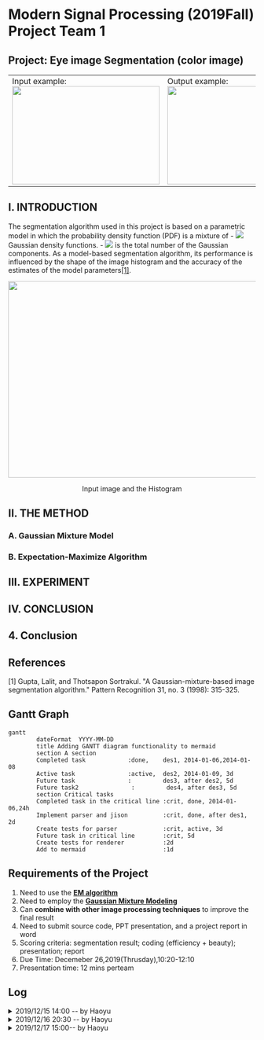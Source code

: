 # Modern Signal Processing (2019Fall) Project Team 1

## Project: Eye image Segmentation (color image)

<html>
    <table style="margin-left: auto; margin-right: auto;">
        <tr>
            <td>
                <!--left column-->
                Input example:
                <img src = "https://github.com/zjumhy97/MSP_Fa19_Proj_Team_1/blob/master/pic/Input_sample.jpg" width = "300" height="200" aligned = centering>
            </td>
            <td>
                <!--rightcolumn-->
                Output example:
                <img src = "https://github.com/zjumhy97/MSP_Fa19_Proj_Team_1/blob/master/pic/Output_sample.jpg" width = "300" height="200" aligned = centering>
            </td>
        </tr>
    </table>
</html>

## I. INTRODUCTION
The segmentation algorithm used in this project is based on a parametric model in which the probability density function (PDF) is a mixture of - <img src="https://latex.codecogs.com/gif.latex?K" />  Gaussian density functions. - <img src="https://latex.codecogs.com/gif.latex?K" />  is the total number of the Gaussian components. As a model-based segmentation algorithm, its performance is influenced by the shape of the image histogram and the accuracy of the estimates of the model parameters[[1]](#1).
<div align=center>
<img src="https://github.com/zjumhy97/MSP_Fa19_Proj_Team_1/blob/master/pic/Image_and_Histogram.jpg" width="800" height = "400" >

Input image and the Histogram
</div>





## II. THE METHOD

### A. Gaussian Mixture Model

### B. Expectation-Maximize Algorithm



## III. EXPERIMENT




## IV. CONCLUSION



## 4. Conclusion

## References
<a id="1">[1]</a> 
Gupta, Lalit, and Thotsapon Sortrakul. 
"A Gaussian-mixture-based image segmentation algorithm." Pattern Recognition 31, no. 3 (1998): 315-325.



## Gantt Graph
```graph
gantt
        dateFormat  YYYY-MM-DD
        title Adding GANTT diagram functionality to mermaid
        section A section
        Completed task            :done,    des1, 2014-01-06,2014-01-08
        Active task               :active,  des2, 2014-01-09, 3d
        Future task               :         des3, after des2, 5d
        Future task2               :         des4, after des3, 5d
        section Critical tasks
        Completed task in the critical line :crit, done, 2014-01-06,24h
        Implement parser and jison          :crit, done, after des1, 2d
        Create tests for parser             :crit, active, 3d
        Future task in critical line        :crit, 5d
        Create tests for renderer           :2d
        Add to mermaid                      :1d
```







## Requirements of the Project
1. Need to use the <b>[EM algorithm](https://en.wikipedia.org/wiki/Expectation%E2%80%93maximization_algorithm)</b>
2. Need to employ the <b>[Gaussian Mixture Modeling](https://brilliant.org/wiki/gaussian-mixture-model/)</b>
3. Can <b>combine with other image processing techniques</b> to improve the final result
4. Need to submit source code, PPT presentation, and a project report in word
5. Scoring criteria: segmentation result; coding (efficiency + beauty); presentation; report
6. Due Time: Decemeber 26,2019(Thrusday),10:20-12:10
7. Presentation time: 12 mins perteam 


## Log
<details>
<summary>2019/12/15 14:00 -- by Haoyu</summary>
1. main.m  \
<b>目前进度</b>\
导入图像数据，以及转化为HSV\
<b>仍需完成</b>\
待算法完成后对图像进行测试

1. Expectatiton_Maximization_GMM.m \
<b>目前进度</b>\
程序已经写完，但还没有测试\
<b>可能的测试方法</b>\
三硬币模型\
<b>可能存在的问题</b>\
该程序没有采用已有函数，如mvnpdf等，细节全部为手动实现，可能存在纰漏，且运行速度表现可能比自带函数要差

2. GMM_based_segmentation.m \
<b>目前进度</b>\
实现图像数据转化为序列，分割的判定条件尚未补充\
<b>仍需完成</b>\
实现图像分割判断条件，将处理后得到的序列恢复为图像的数据格式\
<b>可能存在的问题</b>\
图像数据转化为序列采用的squeeze自带函数运行速度较慢，影响程序速度
</details>

<details>
<summary>2019/12/16 20:30 -- by Haoyu</summary>

<b>目前的问题</b>
1. 第一版的代码完成了，但是我发现自己犯了非常致命的错误，从底层实现EM算法时，我全部采用了手动实现，采用了大量的for循环，对于EM算法来说，在E-step时要计算Q函数的值，每次都要对N个数据样本进行求和，而每次求和都要计算一个非常复杂的表达式。但最关键的问题在于样本图像是1728*2592的，对于N来说规模非常大。算法的运算速度是不可接受的。
2. 在计算Q函数时，其中有采用log函数，而在这里出现的致命问题是，log函数的自变量的值出现负数的情况，从而导致算法出现错误。

<b>下一步计划</b>
1. 重构EM算法，牺牲算法的通用性换取EM-GMM实现图像分割的性能。
2. 完善程序核心算法的外围结构，为下一个版本的算法测试做好准备。

<b>核心关注点</b>
1. 优化算法
</details>

<details>
<summary>2019/12/17 15:00-- by Haoyu</summary>

1. Zhenwei 目前实现了一个版本的EM-GMM，他目前正在完成代码注释，完成后将合并到项目中来。
2. 补充了原图像的直方图，说明为什么要采用GMM的方法去进行图像分割。
</details>
























